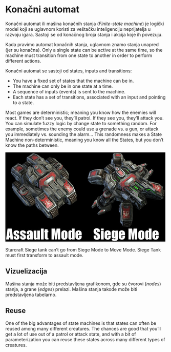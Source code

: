# Konačni automat

Konačni automat ili mašina konačnih stanja (*Finite-state machine*) je logički model koji se uglavnom koristi za veštačku inteligenciju neprijatelja u razvoju igara. Sastoji se od konačnog broja stanja i akcija koje ih povezuju.

Kada pravimo automat konačnih stanja, uglavnom znamo stanja unapred (jer su konačna). Only a single state can be active at the same time, so the machine must transition from one state to another in order to perform different actions.

Konačni automat se sastoji od states, inputs and transitions:
* You have a fixed set of states that the machine can be in.
* The machine can only be in one state at a time.
* A sequence of inputs (events) is sent to the machine.
* Each state has a set of transitions, associated with an input and pointing to a state.

Most games are deterministic; meaning you know how the enemies will react. If they don’t see you, they’ll patrol. If they see you, they’ll attack you. You can simulate fuzzy logic by change state to something random. For example, sometimes the enemy could use a grenade vs. a gun, or attack you immediately vs. sounding the alarm… This randomness makes a State Machine non-deterministic, meaning you know all the States, but you don’t know the paths between.

![siege-tank](slike/siege-tank.jpg?row=true)

Starcraft Siege tank can’t go from Siege Mode to Move Mode. Siege Tank must first transform to assault mode.

## Vizuelizacija

Mašina stanja može biti predstavljena grafikonom, gde su čvorovi (*nodes*) stanja, a grane (*edges*) prelazi. Mašina stanja takođe može biti predstavljena tabelarno.

## Reuse

One of the big advantages of state machines is that states can often be reused among many different creatures. The chances are good that you’ll get a lot of use out of a patrol or attack state, and with a bit of parameterization you can reuse these states across many different types of creatures.

